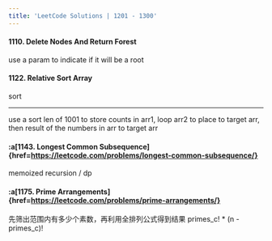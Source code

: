 ```yaml
---
title: 'LeetCode Solutions | 1201 - 1300'
---
```


#### 1110. Delete Nodes And Return Forest

use a param to indicate if it will be a root

#### 1122. Relative Sort Array

sort

---

use a sort len of 1001 to store counts in arr1, loop arr2 to place to target arr, then result of the numbers in arr to target arr

#### :a[1143. Longest Common Subsequence]{href=https://leetcode.com/problems/longest-common-subsequence/}

memoized recursion / dp

#### :a[1175. Prime Arrangements]{href=https://leetcode.com/problems/prime-arrangements/}

先筛出范围内有多少个素数，再利用全排列公式得到结果 primes_c! * (n - primes_c)!